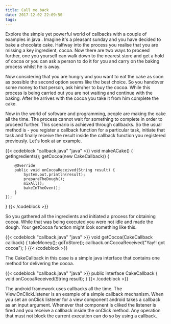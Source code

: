 ```yaml
---
title: Call me back
date: 2017-12-02 22:09:50
tags:
---
```

Explore the simple yet powerful world of callbacks<!--more--> with a couple of examples in java . Imagine it's a pleasant sunday and you have decided to bake a chocolate cake. Halfway into the process you realise that you are missing a key ingredient, cocoa. Now there are two ways to proceed further, one you yourself can walk down to the nearest store and get a hold of cocoa or you can ask a person to do it for you and carry on the baking process whilst he is away.

Now considering that you are hungry and you want to eat the cake as soon as possible the second option seems like the best choice. So you handover some money to that person, ask him/her to buy the cocoa. While this process is being carried out you are not waiting and continue with the baking. After he arrives with the cocoa you take it from him complete the cake.

Now in the world of software and programming, people are making the cake all the time. The process cannot wait for something to complete in order to proceed further. This scenario is achieved through callbacks. So the usual method is - you register a callback function for a particular task, initiate that task and finally receive the result inside the callback function you registered previously. Let's look at an example.

{{< codeblock "callback.java" "java"  >}}
void makeACake() {
    getIngredients();
    getCocoa(new CakeCallback() {

        @Override
        public void onCocoaReceived(String result) {
            System.out.println(result);
            prepareTheDough();
            mixAll();
            bakeInTheOven();
        }            
    });
    
} 
{{< /codeblock >}}

So you gathered all the ingredients and initiated a process for obtaining cocoa. While that was being executed you were not idle and made the dough. Your getCocoa function might look something like this.

{{< codeblock "callback.java" "java"  >}}
void getCocoa(CakeCallback callback) {
    takeMoney();
    goToStore();
    callback.onCocoaReceived("Yay!! got cocoa");
}
{{< /codeblock >}}

The CakeCallback in this case is a simple java interface that contains one method for delivering the cocoa.

{{< codeblock "callback.java" "java"  >}}
public interface CakeCallback {
    void onCocoaReceived(String result);
}
{{< /codeblock >}}

The android framework uses callbacks all the time. The View.OnClickListener is an example of a simple callback mechanism. When you set an onClick listener for a view component android takes a callback as an input argument. Whenever that component is cliked the listener is fired and you receive a callback inside the onClick method. Any operation that must not block the current execution can do so by using a callback.